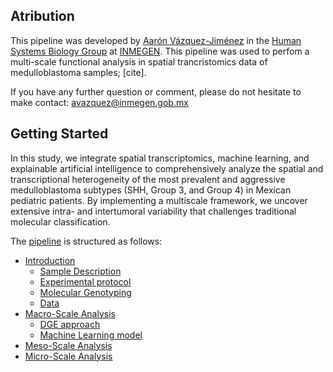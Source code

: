 
## Atribution
This pipeline was developed by [Aarón Vázquez-Jiménez](https://scholar.google.com/citations?hl=en&user=p_LmnJcAAAAJ) in the [Human Systems Biology Group](https://resendislab.github.io/) at [INMEGEN](https://www.inmegen.gob.mx/). This pipeline was used to perfom a multi-scale functional analysis in spatial trancristomics data of medulloblastoma samples; [cite].

If you have any further question or comment, please do not hesitate to make contact:
  avazquez@inmegen.gob.mx

## Getting Started

In this study, we integrate spatial transcriptomics, machine learning, and explainable artificial intelligence to comprehensively analyze the spatial and transcriptional heterogeneity of the most prevalent and aggressive medulloblastoma subtypes (SHH, Group 3, and Group 4) in Mexican pediatric patients. By implementing a multiscale framework, we uncover extensive intra- and intertumoral variability that challenges traditional molecular classification.



The [pipeline](Pipeline.md) is structured as follows:

* [Introduction](Pipeline.md#Introduction)
  - [Sample Description](Pipeline.md#Sample-description)
  - [Experimental protocol](Pipeline.md#experimental-protocol)
  - [Molecular Genotyping](Pipeline.md#Molecular-genotyping)
  - [Data](Pipeline.md#Data)
* [Macro-Scale Analysis](Macro.md#macro-scale-analysis)
  - [DGE approach](Macro.md#dimensionality-reduction-and-dge-analysis)
  - [Machine Learning model](Macro.md#machine-learning-models)
* [Meso-Scale Analysis]()
* [Micro-Scale Analysis]()



